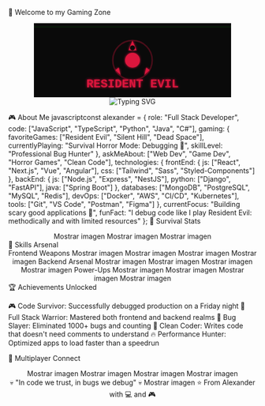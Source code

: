 👾 Welcome to my Gaming Zone
<div align="center">
<!-- Resident Evil Logo SVG -->
<svg width="400" height="150" viewBox="0 0 400 150" xmlns="http://www.w3.org/2000/svg">
  <!-- Background -->
  <defs>
    <linearGradient id="bloodGrad" x1="0%" y1="0%" x2="0%" y2="100%">
      <stop offset="0%" style="stop-color:#8B0000;stop-opacity:1" />
      <stop offset="100%" style="stop-color:#4B0000;stop-opacity:1" />
    </linearGradient>
    <filter id="glow">
      <feGaussianBlur stdDeviation="2.5" result="coloredBlur"/>
      <feMerge>
        <feMergeNode in="coloredBlur"/>
        <feMergeNode in="SourceGraphic"/>
      </feMerge>
    </filter>
  </defs>
  <!-- Umbrella Corporation Background -->
  <rect width="400" height="150" fill="#0a0a0a"/>
  <!-- Biohazard Symbol -->
  <g transform="translate(200, 75)">
    <circle cx="0" cy="0" r="40" fill="none" stroke="#DC143C" stroke-width="3" opacity="0.3"/>
    <circle cx="0" cy="0" r="15" fill="#DC143C" filter="url(#glow)"/>
    <path d="M 0,-40 L -8,-20 L 8,-20 Z" fill="#DC143C" filter="url(#glow)"/>
    <path d="M 34.64,20 L 24,30 L 28,14.64 Z" fill="#DC143C" filter="url(#glow)"/>
    <path d="M -34.64,20 L -28,14.64 L -24,30 Z" fill="#DC143C" filter="url(#glow)"/>
<!-- Center circles -->
<circle cx="0" cy="-25" r="5" fill="#0a0a0a"/>
<circle cx="21.65" cy="12.5" r="5" fill="#0a0a0a"/>
<circle cx="-21.65" cy="12.5" r="5" fill="#0a0a0a"/>
  </g>
  <!-- Resident Evil Text -->
<text x="200" y="130" font-family="'Courier New', monospace" font-size="24" font-weight="bold" 
     fill="#DC143C" text-anchor="middle" filter="url(#glow)">
RESIDENT EVIL
</text>
  <!-- Scanlines effect -->
  <rect width="400" height="2" y="20" fill="#00ff00" opacity="0.1">
    <animate attributeName="y" from="-2" to="150" dur="3s" repeatCount="indefinite"/>
  </rect>
</svg>
<!-- Typing Animation -->
<div align="center">
  <img src="https://readme-typing-svg.demolab.com?font=Fira+Code&size=28&duration=3000&pause=1000&color=DC143C&center=true&vCenter=true&width=600&lines=Hi%2C+I'm+Alexander+%F0%9F%91%BE;Full+Stack+Developer+%F0%9F%92%BB;Gamer+%26+Code+Warrior+%F0%9F%8E%AE;Surviving+Bugs+Like+Zombies+%F0%9F%A7%9F" alt="Typing SVG" />
</div>
</div>

🎮 About Me
javascriptconst alexander = {
    role: "Full Stack Developer",
    code: ["JavaScript", "TypeScript", "Python", "Java", "C#"],
    gaming: {
        favoriteGames: ["Resident Evil", "Silent Hill", "Dead Space"],
        currentlyPlaying: "Survival Horror Mode: Debugging 🐛",
        skillLevel: "Professional Bug Hunter"
    },
    askMeAbout: ["Web Dev", "Game Dev", "Horror Games", "Clean Code"],
    technologies: {
        frontEnd: {
            js: ["React", "Next.js", "Vue", "Angular"],
            css: ["Tailwind", "Sass", "Styled-Components"]
        },
        backEnd: {
            js: ["Node.js", "Express", "NestJS"],
            python: ["Django", "FastAPI"],
            java: ["Spring Boot"]
        },
        databases: ["MongoDB", "PostgreSQL", "MySQL", "Redis"],
        devOps: ["Docker", "AWS", "CI/CD", "Kubernetes"],
        tools: ["Git", "VS Code", "Postman", "Figma"]
    },
    currentFocus: "Building scary good applications 👻",
    funFact: "I debug code like I play Resident Evil: methodically and with limited resources"
};
🧟 Survival Stats
<div align="center">
Mostrar imagen
Mostrar imagen
Mostrar imagen
</div>
🎯 Skills Arsenal
<div align="center">
Frontend Weapons
Mostrar imagen
Mostrar imagen
Mostrar imagen
Mostrar imagen
Backend Arsenal
Mostrar imagen
Mostrar imagen
Mostrar imagen
Mostrar imagen
Power-Ups
Mostrar imagen
Mostrar imagen
Mostrar imagen
Mostrar imagen
</div>
🏆 Achievements Unlocked

🎮 Code Survivor: Successfully debugged production on a Friday night
👾 Full Stack Warrior: Mastered both frontend and backend realms
🧟 Bug Slayer: Eliminated 1000+ bugs and counting
🎯 Clean Coder: Writes code that doesn't need comments to understand
🔥 Performance Hunter: Optimized apps to load faster than a speedrun

📡 Multiplayer Connect
<div align="center">
Mostrar imagen
Mostrar imagen
Mostrar imagen
Mostrar imagen
</div>

<div align="center">
💀 "In code we trust, in bugs we debug" 💀
Mostrar imagen
⭐️ From Alexander with 💻 and 🎮
</div>
